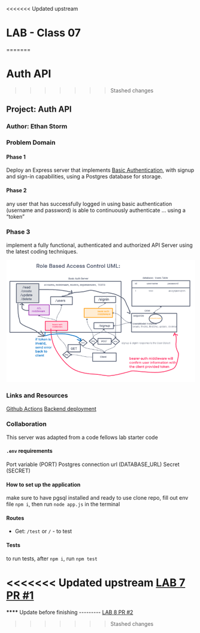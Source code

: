 <<<<<<< Updated upstream
# LAB - Class 07
=======
# Auth API
>>>>>>> Stashed changes

## Project: Auth API

### Author: Ethan Storm

### Problem Domain

#### Phase 1

Deploy an Express server that implements [Basic Authentication](https://en.wikipedia.org/wiki/Basic_access_authentication), with signup and sign-in capabilities, using a Postgres database for storage.

#### Phase 2

any user that has successfully logged in using basic authentication (username and password) is able to continuously authenticate … using a “token”

### Phase 3

implement a fully functional, authenticated and authorized API Server using the latest coding techniques.

![LAB 8 UML](assets/Lab8.png)

### Links and Resources

[Github Actions](https://github.com/ShadowDraco/auth-api/actions)
[Backend deployment](https://frolic-auth-api.onrender.com)

### Collaboration

This server was adapted from a code fellows lab starter code

#### `.env` requirements

Port variable (PORT)
Postgres connection url (DATABASE_URL)
Secret (SECRET)

#### How to set up the application

make sure to have pgsql installed and ready to use
clone repo, fill out env file `npm i`, then run `node app.js` in the terminal

#### Routes

- Get: `/test` or `/` - to test

#### Tests

to run tests, after `npm i`, run `npm test`

<<<<<<< Updated upstream
[LAB 7 PR #1](https://github.com/ShadowDraco/bearer-auth/pull/1)
=======
**\*\*\*\*** Update before finishing ---------
[LAB 8 PR #2](https://github.com/ShadowDraco/auth-api/pull/2)
>>>>>>> Stashed changes
